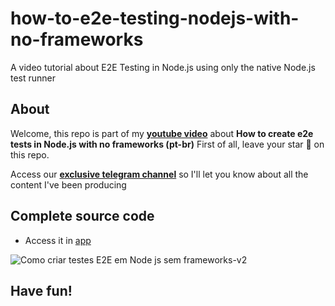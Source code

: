 # how-to-e2e-testing-nodejs-with-no-frameworks
A video tutorial about E2E Testing in Node.js using only the native Node.js test runner

## About
Welcome, this repo is part of my [**youtube video**](https://youtu.be/xSDJnj-pgxU) about **How to create e2e tests in Node.js with no frameworks (pt-br)**
First of all, leave your star 🌟 on this repo.

Access our [**exclusive telegram channel**](https://t.me/ErickWendelContentHub) so I'll let you know about all the content I've been producing 

## Complete source code
- Access it in [app](./recorded/)

![Como criar testes E2E em Node js sem frameworks-v2](https://user-images.githubusercontent.com/8060102/232351623-5ce4f3ea-cae4-4066-a3ab-00710fb249bb.jpg)


## Have fun!

